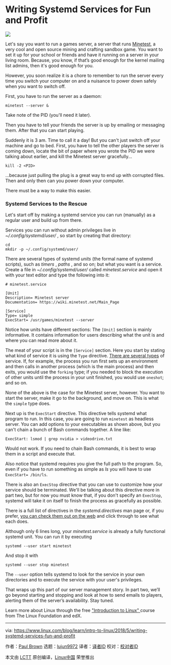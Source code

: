 Writing Systemd Services for Fun and Profit
======

![](https://www.linux.com/sites/lcom/files/styles/rendered_file/public/minetest.png?itok=Houi9zf9)

Let's say you want to run a games server, a server that runs [Minetest][1], a very cool and open source mining and crafting sandbox game. You want to set it up for your school or friends and have it running on a server in your living room. Because, you know, if that’s good enough for the kernel mailing list admins, then it's good enough for you.

However, you soon realize it is a chore to remember to run the server every time you switch your computer on and a nuisance to power down safely when you want to switch off.

First, you have to run the server as a daemon:
```
minetest --server &

```

Take note of the PID (you'll need it later).

Then you have to tell your friends the server is up by emailing or messaging them. After that you can start playing.

Suddenly it is 3 am. Time to call it a day! But you can't just switch off your machine and go to bed. First, you have to tell the other players the server is coming down, locate the bit of paper where you wrote the PID we were talking about earlier, and kill the Minetest server gracefully...
```
kill -2 <PID>

```

...because just pulling the plug is a great way to end up with corrupted files. Then and only then can you power down your computer.

There must be a way to make this easier.

### Systemd Services to the Rescue

Let's start off by making a systemd service you can run (manually) as a regular user and build up from there.

Services you can run without admin privileges live in _~/.config/systemd/user/_ , so start by creating that directory:
```
cd
mkdir -p ~/.config/systemd/user/

```

There are several types of systemd _units_ (the formal name of systemd scripts), such as _timers_ , _paths_ , and so on; but what you want is a service. Create a file in _~/.config/systemd/user/_ called _minetest.service_ and open it with your text editor and type the following into it:
```
# minetest.service

[Unit]
Description= Minetest server
Documentation= https://wiki.minetest.net/Main_Page

[Service]
Type= simple
ExecStart= /usr/games/minetest --server

```

Notice how units have different sections: The `[Unit]` section is mainly informative. It contains information for users describing what the unit is and where you can read more about it.

The meat of your script is in the `[Service]` section. Here you start by stating what kind of service it is using the `Type` directive. [There are several types][2] of service. If, for example, the process you run first sets up an environment and then calls in another process (which is the main process) and then exits, you would use the `forking` type; if you needed to block the execution of other units until the process in your unit finished, you would use `oneshot`; and so on.

None of the above is the case for the Minetest server, however. You want to start the server, make it go to the background, and move on. This is what the `simple` type does.

Next up is the `ExecStart` directive. This directive tells systemd what program to run. In this case, you are going to run `minetest` as headless server. You can add options to your executables as shown above, but you can't chain a bunch of Bash commands together. A line like:
```
ExecStart: lsmod | grep nvidia > videodrive.txt

```

Would not work. If you need to chain Bash commands, it is best to wrap them in a script and execute that.

Also notice that systemd requires you give the full path to the program. So, even if you have to run something as simple as _ls_ you will have to use `ExecStart= /bin/ls`.

There is also an `ExecStop` directive that you can use to customize how your service should be terminated. We'll be talking about this directive more in part two, but for now you must know that, if you don't specify an `ExecStop`, systemd will take it on itself to finish the process as gracefully as possible.

There is a full list of directives in the _systemd.directives_ man page or, if you prefer, [you can check them out on the web][3] and click through to see what each does.

Although only 6 lines long, your _minetest.service_ is already a fully functional systemd unit. You can run it by executing
```
systemd --user start minetest

```

And stop it with
```
systemd --user stop minetest

```

The `--user` option tells systemd to look for the service in your own directories and to execute the service with your user's privileges.

That wraps up this part of our server management story. In part two, we’ll go beyond starting and stopping and look at how to send emails to players, alerting them of the server’s availability. Stay tuned.

Learn more about Linux through the free ["Introduction to Linux" ][4]course from The Linux Foundation and edX.

--------------------------------------------------------------------------------

via: https://www.linux.com/blog/learn/intro-to-linux/2018/5/writing-systemd-services-fun-and-profit

作者：[Paul Brown][a]
选题：[lujun9972](https://github.com/lujun9972)
译者：[译者ID](https://github.com/译者ID)
校对：[校对者ID](https://github.com/校对者ID)

本文由 [LCTT](https://github.com/LCTT/TranslateProject) 原创编译，[Linux中国](https://linux.cn/) 荣誉推出

[a]:https://www.linux.com/users/bro66
[1]:https://www.minetest.net/
[2]:http://man7.org/linux/man-pages/man5/systemd.service.5.html
[3]:http://man7.org/linux/man-pages/man7/systemd.directives.7.html
[4]:https://training.linuxfoundation.org/linux-courses/system-administration-training/introduction-to-linux
